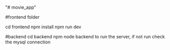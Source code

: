 "# movie_app" 


#frontend folder

cd frontend
npm install 
npm run dev

#backend
cd backend
npm node backend
to run the server, if not run check the mysql connection

